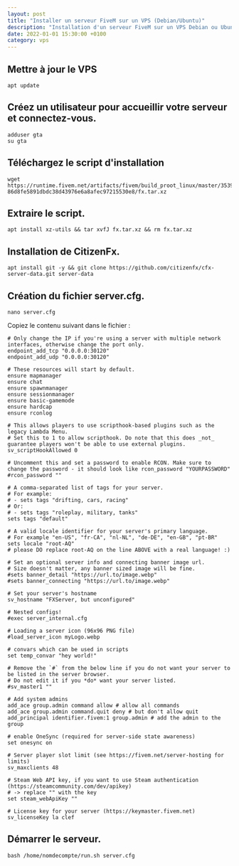 ```yaml
---
layout: post
title: "Installer un serveur FiveM sur un VPS (Debian/Ubuntu)"
description: "Installation d'un serveur FiveM sur un VPS Debian ou Ubuntu"
date: 2022-01-01 15:30:00 +0100
category: vps
---
```


## Mettre à jour le VPS

`apt update`

## Créez un utilisateur pour accueillir votre serveur et connectez-vous.

```
adduser gta
su gta
```

## Téléchargez le script d'installation

```
wget https://runtime.fivem.net/artifacts/fivem/build_proot_linux/master/3539-86d8fe5891dbdc38d43976e6a8afec97215530e8/fx.tar.xz
```

## Extraire le script.

`apt install xz-utils && tar xvfJ fx.tar.xz && rm fx.tar.xz`

## Installation de CitizenFx.
```
apt install git -y && git clone https://github.com/citizenfx/cfx-server-data.git server-data
```
## Création du fichier server.cfg.

`nano server.cfg`

Copiez le contenu suivant dans le fichier :
```
# Only change the IP if you're using a server with multiple network interfaces, otherwise change the port only.
endpoint_add_tcp "0.0.0.0:30120"
endpoint_add_udp "0.0.0.0:30120"

# These resources will start by default.
ensure mapmanager
ensure chat
ensure spawnmanager
ensure sessionmanager
ensure basic-gamemode
ensure hardcap
ensure rconlog

# This allows players to use scripthook-based plugins such as the legacy Lambda Menu.
# Set this to 1 to allow scripthook. Do note that this does _not_ guarantee players won't be able to use external plugins.
sv_scriptHookAllowed 0

# Uncomment this and set a password to enable RCON. Make sure to change the password - it should look like rcon_password "YOURPASSWORD"
#rcon_password ""

# A comma-separated list of tags for your server.
# For example:
# - sets tags "drifting, cars, racing"
# Or:
# - sets tags "roleplay, military, tanks"
sets tags "default"

# A valid locale identifier for your server's primary language.
# For example "en-US", "fr-CA", "nl-NL", "de-DE", "en-GB", "pt-BR"
sets locale "root-AQ" 
# please DO replace root-AQ on the line ABOVE with a real language! :)

# Set an optional server info and connecting banner image url.
# Size doesn't matter, any banner sized image will be fine.
#sets banner_detail "https://url.to/image.webp"
#sets banner_connecting "https://url.to/image.webp"

# Set your server's hostname
sv_hostname "FXServer, but unconfigured"

# Nested configs!
#exec server_internal.cfg

# Loading a server icon (96x96 PNG file)
#load_server_icon myLogo.webp

# convars which can be used in scripts
set temp_convar "hey world!"

# Remove the `#` from the below line if you do not want your server to be listed in the server browser.
# Do not edit it if you *do* want your server listed.
#sv_master1 ""

# Add system admins
add_ace group.admin command allow # allow all commands
add_ace group.admin command.quit deny # but don't allow quit
add_principal identifier.fivem:1 group.admin # add the admin to the group

# enable OneSync (required for server-side state awareness)
set onesync on

# Server player slot limit (see https://fivem.net/server-hosting for limits)
sv_maxclients 48

# Steam Web API key, if you want to use Steam authentication (https://steamcommunity.com/dev/apikey)
# -> replace "" with the key
set steam_webApiKey ""

# License key for your server (https://keymaster.fivem.net)
sv_licenseKey la clef
```

## Démarrer le serveur.
`bash /home/nomdecompte/run.sh server.cfg`

